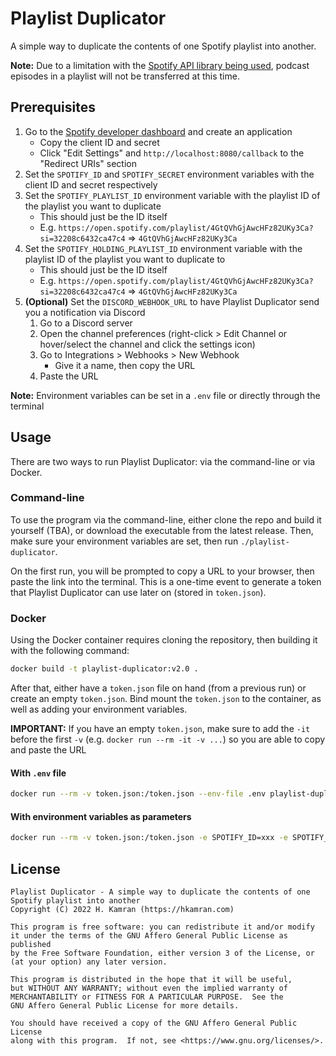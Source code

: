 # Playlist Duplicator

A simple way to duplicate the contents of one Spotify playlist into another.

**Note:** Due to a limitation with the [Spotify API library being used](https://github.com/zmb3/spotify), podcast episodes in a playlist will not be transferred at this time.

## Prerequisites

1. Go to the [Spotify developer dashboard](https://developer.spotify.com/dashboard/applications) and create an application
    - Copy the client ID and secret
    - Click "Edit Settings" and `http://localhost:8080/callback` to the "Redirect URIs" section
2. Set the `SPOTIFY_ID` and `SPOTIFY_SECRET` environment variables with the client ID and secret respectively
3. Set the `SPOTIFY_PLAYLIST_ID` environment variable with the playlist ID of the playlist you want to duplicate
    - This should just be the ID itself
    - E.g. `https://open.spotify.com/playlist/4GtQVhGjAwcHFz82UKy3Ca?si=32208c6432ca47c4` ⇒ `4GtQVhGjAwcHFz82UKy3Ca`
4. Set the `SPOTIFY_HOLDING_PLAYLIST_ID` environment variable with the playlist ID of the playlist you want to duplicate to
    - This should just be the ID itself
    - E.g. `https://open.spotify.com/playlist/4GtQVhGjAwcHFz82UKy3Ca?si=32208c6432ca47c4` ⇒ `4GtQVhGjAwcHFz82UKy3Ca`
5. **(Optional)** Set the `DISCORD_WEBHOOK_URL` to have Playlist Duplicator send you a notification via Discord
    1. Go to a Discord server
    2. Open the channel preferences (right-click > Edit Channel or hover/select the channel and click the settings icon)
    3. Go to Integrations > Webhooks > New Webhook
        - Give it a name, then copy the URL
    4. Paste the URL

**Note:** Environment variables can be set in a `.env` file or directly through the terminal

## Usage

There are two ways to run Playlist Duplicator: via the command-line or via Docker.

### Command-line

To use the program via the command-line, either clone the repo and build it yourself (TBA), or download the executable from the latest release. Then, make sure your environment variables are set, then run `./playlist-duplicator`.

On the first run, you will be prompted to copy a URL to your browser, then paste the link into the terminal. This is a one-time event to generate a token that Playlist Duplicator can use later on (stored in `token.json`).

### Docker

Using the Docker container requires cloning the repository, then building it with the following command:

```bash
docker build -t playlist-duplicator:v2.0 .
```

After that, either have a `token.json` file on hand (from a previous run) or create an empty `token.json`. Bind mount the `token.json` to the container, as well as adding your environment variables.

**IMPORTANT:** If you have an empty `token.json`, make sure to add the `-it` before the first `-v` (e.g. `docker run --rm -it -v ...`) so you are able to copy and paste the URL

#### With `.env` file

```bash
docker run --rm -v token.json:/token.json --env-file .env playlist-duplicator:v2.0
```

#### With environment variables as parameters

```bash
docker run --rm -v token.json:/token.json -e SPOTIFY_ID=xxx -e SPOTIFY_SECRET=xxx -e SPOTIFY_PLAYLIST_ID=xxx -e SPOTIFY_HOLDING_PLAYLIST_ID=xxx playlist-duplicator:v2.0
```

## License

```text
Playlist Duplicator - A simple way to duplicate the contents of one Spotify playlist into another
Copyright (C) 2022 H. Kamran (https://hkamran.com)

This program is free software: you can redistribute it and/or modify
it under the terms of the GNU Affero General Public License as published
by the Free Software Foundation, either version 3 of the License, or
(at your option) any later version.

This program is distributed in the hope that it will be useful,
but WITHOUT ANY WARRANTY; without even the implied warranty of
MERCHANTABILITY or FITNESS FOR A PARTICULAR PURPOSE.  See the
GNU Affero General Public License for more details.

You should have received a copy of the GNU Affero General Public License
along with this program.  If not, see <https://www.gnu.org/licenses/>.
```
